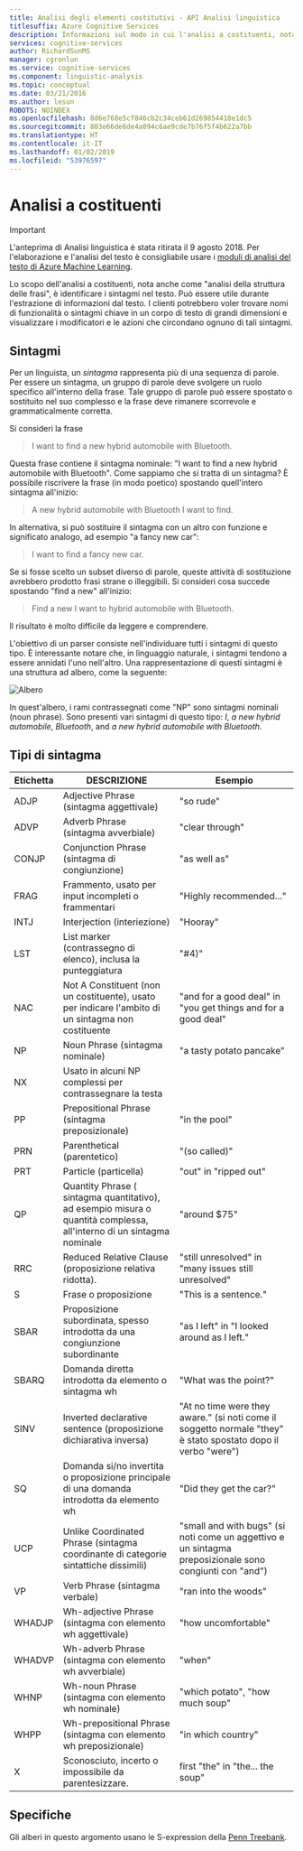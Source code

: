 ```yaml
---
title: Analisi degli elementi costitutivi - API Analisi linguistica
titlesuffix: Azure Cognitive Services
description: Informazioni sul modo in cui l'analisi a costituenti, nota anche come "analisi della struttura delle frasi", identifica i sintagmi nel testo.
services: cognitive-services
author: RichardSunMS
manager: cgronlun
ms.service: cognitive-services
ms.component: linguistic-analysis
ms.topic: conceptual
ms.date: 03/21/2016
ms.author: lesun
ROBOTS: NOINDEX
ms.openlocfilehash: 8d6e768e5cf846cb2c34ceb61d269854418e1dc5
ms.sourcegitcommit: 803e66de6de4a094c6ae9cde7b76f5f4b622a7bb
ms.translationtype: HT
ms.contentlocale: it-IT
ms.lasthandoff: 01/02/2019
ms.locfileid: "53976597"
---
```

# <a name="constituency-parsing"></a>Analisi a costituenti

> [!IMPORTANT]
> L'anteprima di Analisi linguistica è stata ritirata il 9 agosto 2018. Per l'elaborazione e l'analisi del testo è consigliabile usare i [moduli di analisi del testo di Azure Machine Learning](https://docs.microsoft.com/azure/machine-learning/studio-module-reference/text-analytics).

Lo scopo dell'analisi a costituenti, nota anche come "analisi della struttura delle frasi", è identificare i sintagmi nel testo.
Può essere utile durante l'estrazione di informazioni dal testo.
I clienti potrebbero voler trovare nomi di funzionalità o sintagmi chiave in un corpo di testo di grandi dimensioni e visualizzare i modificatori e le azioni che circondano ognuno di tali sintagmi.

## <a name="phrases"></a>Sintagmi

Per un linguista, un *sintagma* rappresenta più di una sequenza di parole.
Per essere un sintagma, un gruppo di parole deve svolgere un ruolo specifico all'interno della frase.
Tale gruppo di parole può essere spostato o sostituito nel suo complesso e la frase deve rimanere scorrevole e grammaticalmente corretta.

Si consideri la frase

> I want to find a new hybrid automobile with Bluetooth.

Questa frase contiene il sintagma nominale: "I want to find a new hybrid automobile with Bluetooth".
Come sappiamo che si tratta di un sintagma?
È possibile riscrivere la frase (in modo poetico) spostando quell'intero sintagma all'inizio:

> A new hybrid automobile with Bluetooth I want to find.

In alternativa, si può sostituire il sintagma con un altro con funzione e significato analogo, ad esempio "a fancy new car":

> I want to find a fancy new car.

Se si fosse scelto un subset diverso di parole, queste attività di sostituzione avrebbero prodotto frasi strane o illeggibili.
Si consideri cosa succede spostando "find a new" all'inizio:

> Find a new I want to hybrid automobile with Bluetooth.

Il risultato è molto difficile da leggere e comprendere.

L'obiettivo di un parser consiste nell'individuare tutti i sintagmi di questo tipo.
È interessante notare che, in linguaggio naturale, i sintagmi tendono a essere annidati l'uno nell'altro.
Una rappresentazione di questi sintagmi è una struttura ad albero, come la seguente:

![Albero](./Images/tree.png)

In quest'albero, i rami contrassegnati come "NP" sono sintagmi nominali (noun phrase).
Sono presenti vari sintagmi di questo tipo: *I*, *a new hybrid automobile*, *Bluetooth*, and *a new hybrid automobile with Bluetooth*.

## <a name="phrase-types"></a>Tipi di sintagma

| Etichetta | DESCRIZIONE | Esempio |
|-------|-------------|---------|
|ADJP   | Adjective Phrase (sintagma aggettivale) | "so rude" |
|ADVP   | Adverb Phrase (sintagma avverbiale) | "clear through" |
|CONJP  | Conjunction Phrase (sintagma di congiunzione) | "as well as" |
|FRAG   | Frammento, usato per input incompleti o frammentari | "Highly recommended..." |
|INTJ   | Interjection (interiezione) | "Hooray" |
|LST    | List marker (contrassegno di elenco), inclusa la punteggiatura | "#4)" |
|NAC    | Not A Constituent (non un costituente), usato per indicare l'ambito di un sintagma non costituente |  "and for a good deal" in "you get things and for a good deal" |
|NP | Noun Phrase (sintagma nominale) | "a tasty potato pancake" |
|NX | Usato in alcuni NP complessi per contrassegnare la testa| |
|PP | Prepositional Phrase (sintagma preposizionale)| "in the pool" |
|PRN    | Parenthetical (parentetico)| "(so called)" |
|PRT    | Particle (particella)| "out" in "ripped out" |
|QP | Quantity Phrase ( sintagma quantitativo), ad esempio misura o quantità complessa, all'interno di un sintagma nominale| "around $75" |
|RRC    | Reduced Relative Clause (proposizione relativa ridotta).| "still unresolved" in "many issues still unresolved" |
|S  | Frase o proposizione | "This is a sentence."
|SBAR   | Proposizione subordinata, spesso introdotta da una congiunzione subordinante | "as I left" in "I looked around as I left."|
|SBARQ  | Domanda diretta introdotta da elemento o sintagma wh | "What was the point?" |
|SINV   | Inverted declarative sentence (proposizione dichiarativa inversa) | "At no time were they aware." (si noti come il soggetto normale "they" è stato spostato dopo il verbo "were") |
|SQ | Domanda si/no invertita o proposizione principale di una domanda introdotta da elemento wh | "Did they get the car?" |
|UCP    | Unlike Coordinated Phrase (sintagma coordinante di categorie sintattiche dissimili)| "small and with bugs" (si noti come un aggettivo e un sintagma preposizionale sono congiunti con "and")|
|VP | Verb Phrase (sintagma verbale) | "ran into the woods" |
|WHADJP | Wh-adjective Phrase (sintagma con elemento wh aggettivale) | "how uncomfortable" |
|WHADVP | Wh-adverb Phrase (sintagma con elemento wh avverbiale)| "when" |
|WHNP   | Wh-noun Phrase (sintagma con elemento wh nominale)| "which potato", "how much soup"|
|WHPP   | Wh-prepositional Phrase (sintagma con elemento wh preposizionale)| "in which country"|
|X  | Sconosciuto, incerto o impossibile da parentesizzare.| first "the" in "the... the soup" |


## <a name="specification"></a>Specifiche

Gli alberi in questo argomento usano le S-expression della [Penn Treebank](https://catalog.ldc.upenn.edu/LDC99T42).
